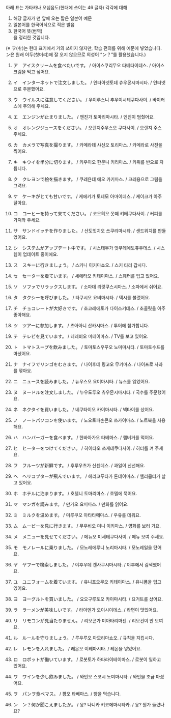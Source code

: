 아래 표는 가타카나 오십음도(현대에 쓰이는 46 글자) 각각에 대해  
1) 해당 글자가 맨 앞에 오는 짧은 일본어 예문  
2) 일본어를 한국어식으로 적은 발음  
3) 한국어 뜻(번역)  
을 정리한 것입니다.

(※ ヲ(を)는 현대 표기에서 거의 쓰이지 않지만, 학습 편의를 위해 예문에 넣었습니다. ン은 원래 어두(첫머리)에 잘 오지 않으므로 의성어 “ン？”를 활용했습니다.)

1. ア　アイスクリームを食べたいです。 / 아이스쿠리무오 타베타이데스. / 아이스크림을 먹고 싶어요.  
2. イ　インターネットで注文しました。 / 인타아넷토데 츄우몬시마시타. / 인터넷으로 주문했어요.  
3. ウ　ウイルスに注意してください。 / 우이루스니 추우이시테쿠다사이. / 바이러스에 주의해 주세요.  
4. エ　エンジンが止まりました。 / 엔진가 토마리마시타. / 엔진이 멈췄어요.  
5. オ　オレンジジュースをください。 / 오렌지주우스오 쿠다사이. / 오렌지 주스 주세요.  

6. カ　カメラで写真を撮ります。 / 카메라데 샤신오 토리마스. / 카메라로 사진을 찍어요.  
7. キ　キウイを半分に切ります。 / 키우이오 한분니 키리마스. / 키위를 반으로 자릅니다.  
8. ク　クレヨンで絵を描きます。 / 쿠레욘데 에오 카키마스. / 크레용으로 그림을 그려요.  
9. ケ　ケーキがとても甘いです。 / 케에키가 토테모 아마이데스. / 케이크가 아주 달아요.  
10. コ　コーヒーを持って来てください。 / 코오히오 못떼 키테쿠다사이. / 커피를 가져와 주세요.  

11. サ　サンドイッチを作りました。 / 산도잇치오 쓰쿠리마시타. / 샌드위치를 만들었어요.  
12. シ　システムがアップデート中です。 / 시스테무가 앗푸데에토츄우데스. / 시스템이 업데이트 중이에요.  
13. ス　スキーに行きましょう。 / 스키니 이키마쇼오. / 스키 타러 갑시다.  
14. セ　セーターを着ています。 / 세에타오 키테이마스. / 스웨터를 입고 있어요.  
15. ソ　ソファでリラックスします。 / 소파데 리랏쿠스시마스. / 소파에서 쉬어요.  

16. タ　タクシーを呼びました。 / 타쿠시오 요비마시타. / 택시를 불렀어요.  
17. チ　チョコレートが大好きです。 / 초코레에토가 다이스키데스. / 초콜릿을 아주 좋아해요.  
18. ツ　ツアーに参加します。 / 츠아아니 산카시마스. / 투어에 참가합니다.  
19. テ　テレビを見ています。 / 테레비오 미테이마스. / TV를 보고 있어요.  
20. ト　トマトスープを飲みました。 / 토마토스우푸오 노미마시타. / 토마토수프를 마셨어요.  

21. ナ　ナイフでリンゴをむきます。 / 나이후데 링고오 무키마스. / 나이프로 사과를 깎아요.  
22. ニ　ニュースを読みました。 / 뉴우스오 요미마시타. / 뉴스를 읽었어요.  
23. ヌ　ヌードルを注文しました。 / 누우도루오 츄우몬시마시타. / 국수를 주문했어요.  
24. ネ　ネクタイを買いました。 / 네쿠타이오 카이마시타. / 넥타이를 샀어요.  
25. ノ　ノートパソコンを使います。 / 노오토파손콘오 쓰카이마스. / 노트북을 사용해요.  

26. ハ　ハンバーガーを食べます。 / 한바아가오 타베마스. / 햄버거를 먹어요.  
27. ヒ　ヒーターをつけてください。 / 히이타오 쓰케테쿠다사이. / 히터를 켜 주세요.  
28. フ　フルーツが新鮮です。 / 후루우츠가 신센데스. / 과일이 신선해요.  
29. ヘ　ヘリコプターが飛んでいます。 / 헤리코푸타가 톤데이마스. / 헬리콥터가 날고 있어요.  
30. ホ　ホテルに泊まります。 / 호텔니 토마리마스. / 호텔에 묵어요.  

31. マ　マンガを読みます。 / 만가오 요미마스. / 만화를 읽어요.  
32. ミ　ミルクを温めます。 / 미루쿠오 아타타메마스. / 우유를 데워요.  
33. ム　ムービーを見に行きます。 / 무우비오 미니 이키마스. / 영화를 보러 가요.  
34. メ　メニューを見せてください。 / 메뉴오 미세테쿠다사이. / 메뉴 보여 주세요.  
35. モ　モノレールに乗りました。 / 모노레에루니 노리마시타. / 모노레일을 탔어요.  

36. ヤ　ヤフーで検索しました。 / 야후우데 켄사쿠시마시타. / 야후에서 검색했어요.  
37. ユ　ユニフォームを着ています。 / 유니포오무오 키테이마스. / 유니폼을 입고 있어요.  
38. ヨ　ヨーグルトを買いました。 / 요오구루토오 카이마시타. / 요거트를 샀어요.  

39. ラ　ラーメンが美味しいです。 / 라아멘가 오이시이데스. / 라면이 맛있어요.  
40. リ　リモコンが見当たりません。 / 리모콘가 미아타리마센. / 리모컨이 안 보여요.  
41. ル　ルールを守りましょう。 / 루우루오 마모리마쇼오. / 규칙을 지킵시다.  
42. レ　レモンを入れました。 / 레몬오 이레마시타. / 레몬을 넣었어요.  
43. ロ　ロボットが働いています。 / 로봇토가 하타라이테이마스. / 로봇이 일하고 있어요.  

44. ワ　ワインを少し飲みました。 / 와인오 스코시 노미마시타. / 와인을 조금 마셨어요.  
45. ヲ　パンヲ食ベマス。 / 팡오 타베마스. / 빵을 먹습니다.  
46. ン　ン？何か聞こえましたか。 / 응? 나니카 키코에마시타카. / 응? 뭔가 들렸나요?